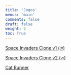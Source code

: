 ```yaml
---
title: 'Jogos'
menus: 'main'
comments: false
draft: false
weight: 2
toc: True
---
```



[Space Invaders Clone v1 (↗)](https://giseldo.github.io/jogo_space_invaders_v1/)

[Space Invaders Clone v2 (↗)](https://giseldo.github.io/jogo_space_invaders_v2/)

[Cat Runner](https://giseldo.github.io/jogo_runner/)